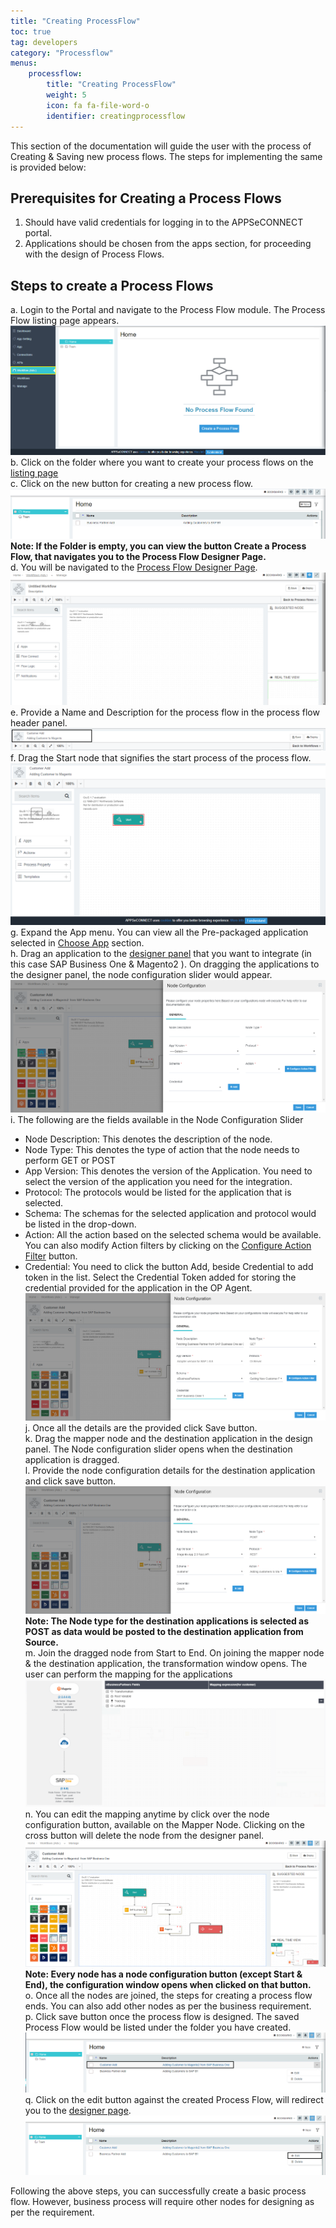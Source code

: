 ```yaml
---
title: "Creating ProcessFlow"
toc: true
tag: developers
category: "Processflow"
menus: 
    processflow:
        title: "Creating ProcessFlow"
        weight: 5
        icon: fa fa-file-word-o
        identifier: creatingprocessflow
---
```


This section of the documentation will guide the user with the process of Creating & Saving new process flows. The steps for implementing the same is provided below:

## Prerequisites for Creating a Process Flows
1.	Should have valid credentials for logging in to the APPSeCONNECT portal.
2.	Applications should be chosen from the apps section, for proceeding with the design of Process Flows.

## Steps to create a Process Flows
a.	Login to the Portal and navigate to the Process Flow module. The Process Flow listing page appears.
![Create Basicprocessflow1](../../staticfiles/processflow/media/create-basicprocessflow1.png)     
b.	Click on the folder where you want to create your process flows on the [listing page](/processflow/processflow-listing-page/)      
c.	Click on the new button for creating a new process flow.  
![Create Basicprocessflow2](../../staticfiles/processflow/media/create-basicprocessflow2.png)   
**Note: If the Folder is empty, you can view the button Create a Process Flow, that navigates 
you to the Process Flow Designer Page.**    
d.	You will be navigated to the [Process Flow Designer Page](/processflow/designer-processflow/).     
![Create Basicprocessflow3](../../staticfiles/processflow/media/create-basicprocessflow3.png)    
e.	Provide a Name and Description for the process flow in the process flow header panel.        
![Create Basicprocessflow4](../../staticfiles/processflow/media/create-basicprocessflow4.png)     
f.	Drag the Start node that signifies the start process of the process flow.    
![Create Basicprocessflow5](../../staticfiles/processflow/media/create-basicprocessflow5.png)     
g.	Expand the App menu. You can view all the Pre-packaged application selected in [Choose App](/configuring%20appseconnect/configurations/#process-of-choosing-app) section.    
h.	Drag an application to the [designer panel](/processflow/designer-processflow/) that you want to integrate 
    (in this case SAP Business One & Magento2 ). On dragging the applications to the designer panel, the node configuration 
    slider would appear.        
![Create Basicprocessflow6](../../staticfiles/processflow/media/create-basicprocessflow6.png)      
i.	The following are the fields available in the Node Configuration Slider          
* Node Description: This denotes the description of the node.  
* Node Type: This denotes the type of action that the node needs to perform GET or POST   
* App Version: This denotes the version of the Application. You need to select the version of the application you need for the integration.  
* Protocol: The protocols would be listed for the application that is selected.     
* Schema: The schemas for the selected application and protocol would be listed in the drop-down.   
* Action: All the action based on the selected schema would be available. You can also modify Action filters by clicking on the [Configure Action Filter](/configuring%20appseconnect/configurations/#process-of-choosing-app) button.   
* Credential: You need to click the button Add, beside Credential to add token in the list. Select the Credential Token added for storing the credential provided for the application in the OP Agent.    
 ![Create Basicprocessflow7](../../staticfiles/processflow/media/create-basicprocessflow7.png)    
j.	Once all the details are the provided click Save button.       
k.	Drag the mapper node and the destination application in the design panel. The Node configuration slider opens when the destination application is dragged.  
l.	Provide the node configuration details for the destination application and click save button.  
![Create Basicprocessflow8](../../staticfiles/processflow/media/create-basicprocessflow8.png)     
**Note: The Node type for the destination applications is selected as POST as data would be posted to the destination application from Source.**    
m.	Join the dragged node from Start to End. On joining the mapper node & the destination application, the transformation window opens. The user can perform the mapping for the applications      
![Create Basicprocessflow9](../../staticfiles/processflow/media/create-basicprocessflow9.png)    
n.	You can edit the mapping anytime by click over the node configuration button, available on the Mapper Node. Clicking on the cross button will delete the node from the designer panel.      
![Create Basicprocessflow10](../../staticfiles/processflow/media/create-basicprocessflow10.png)   
**Note: Every node has a node configuration button (except Start & End), the configuration window opens when clicked on that button.**    
o.	Once all the nodes are joined, the steps for creating a process flow ends. You can also add other nodes as per the business requirement.       
p.	Click save button once the process flow is designed. The saved Process Flow would be listed under the folder you have created.         
![Create Basicprocessflow11](../../staticfiles/processflow/media/create-basicprocessflow11.png)    
q.	Click on the edit button against the created Process Flow, will redirect you to the [designer page](/processflow/designer-processflow/).       
![Create Basicprocessflow12](../../staticfiles/processflow/media/create-basicprocessflow12.png)   

Following the above steps, you can successfully create a basic process flow. However, business process will require other nodes for designing as per the requirement.  

